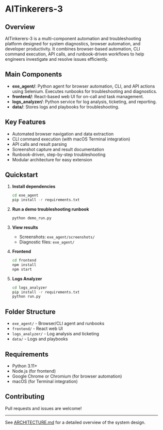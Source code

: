 # AITinkerers-3

## Overview

AITinkerers-3 is a multi-component automation and troubleshooting platform designed for system diagnostics, browser automation, and developer productivity. It combines browser-based automation, CLI command execution, API calls, and runbook-driven workflows to help engineers investigate and resolve issues efficiently.

## Main Components

- **exe_agent/**: Python agent for browser automation, CLI, and API actions using Selenium. Executes runbooks for troubleshooting and diagnostics.
- **frontend/**: React-based web UI for on-call and task management.
- **logs_analyzer/**: Python service for log analysis, ticketing, and reporting.
- **data/**: Stores logs and playbooks for troubleshooting.

## Key Features
- Automated browser navigation and data extraction
- CLI command execution (with macOS Terminal integration)
- API calls and result parsing
- Screenshot capture and result documentation
- Runbook-driven, step-by-step troubleshooting
- Modular architecture for easy extension

## Quickstart

1. **Install dependencies**
   ```sh
   cd exe_agent
   pip install -r requirements.txt
   ```

2. **Run a demo troubleshooting runbook**
   ```sh
   python demo_run.py
   ```

3. **View results**
   - Screenshots: `exe_agent/screenshots/`
   - Diagnostic files: `exe_agent/`

4. **Frontend**
   ```sh
   cd frontend
   npm install
   npm start
   ```

5. **Logs Analyzer**
   ```sh
   cd logs_analyzer
   pip install -r requirements.txt
   python run.py
   ```

## Folder Structure

- `exe_agent/` - Browser/CLI agent and runbooks
- `frontend/` - React web UI
- `logs_analyzer/` - Log analysis and ticketing
- `data/` - Logs and playbooks

## Requirements
- Python 3.11+
- Node.js (for frontend)
- Google Chrome or Chromium (for browser automation)
- macOS (for Terminal integration)

## Contributing
Pull requests and issues are welcome!

---

See [ARCHITECTURE.md](ARCHITECTURE.md) for a detailed overview of the system design.